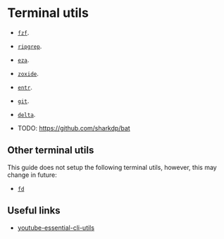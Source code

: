 # Terminal utils

- [`fzf`](./fzf/README.md).
- [`ripgrep`](./ripgrep/README.md).
- [`eza`](./eza/README.md).
- [`zoxide`](./zoxide/README.md).
- [`entr`](./entr/README.md).
- [`git`](./git/README.md).
- [`delta`](./delta/README.md).

- TODO: https://github.com/sharkdp/bat

## Other terminal utils

This guide does not setup the following terminal utils, however, this may change in future:

- [`fd`](https://github.com/sharkdp/fd)

## Useful links

- [youtube-essential-cli-utils][youtube-essential-cli-utils]

[youtube-essential-cli-utils]: <https://www.youtube.com/watch?v=2OHrTQVlRMg>
